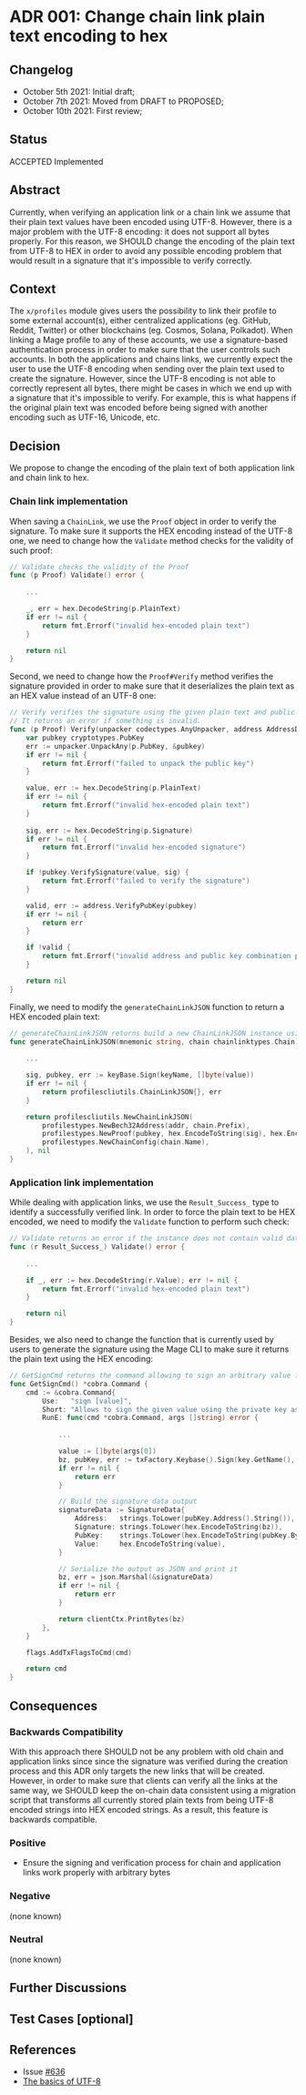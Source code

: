 # ADR 001: Change chain link plain text encoding to hex

## Changelog

- October 5th 2021: Initial draft;
- October 7th 2021: Moved from DRAFT to PROPOSED;
- October 10th 2021: First review;

## Status

ACCEPTED Implemented

## Abstract

Currently, when verifying an application link or a chain link we assume that their plain text values have been encoded using UTF-8.
However, there is a major problem with the UTF-8 encoding: it does not support all bytes properly. For this reason, we SHOULD change 
the encoding of the plain text from UTF-8 to HEX in order to avoid any possible encoding problem that would result in a signature 
that it's impossible to verify correctly. 

## Context

The `x/profiles` module gives users the possibility to link their profile to some external account(s), either centralized applications 
(eg. GitHub, Reddit, Twitter) or other blockchains (eg. Cosmos, Solana, Polkadot). When linking a Mage profile to any of these accounts, 
we use a signature-based authentication process in order to make sure that the user controls such accounts. In both the applications 
and chains links, we currently expect the user to use the UTF-8 encoding when sending over the plain text used to create the signature. 
However, since the UTF-8 encoding is not able to correctly represent all bytes, there might be cases in which we end up with a signature 
that it's impossible to verify. For example, this is what happens if the original plain text was encoded before being signed with another 
encoding such as UTF-16, Unicode, etc.

## Decision

We propose to change the encoding of the plain text of both application link and chain link to hex.

### Chain link implementation

When saving a `ChainLink`, we use the `Proof` object in order to verify the signature. To make sure it supports the HEX encoding 
instead of the UTF-8 one, we need to change how the `Validate` method checks for the validity of such proof:
```go
// Validate checks the validity of the Proof
func (p Proof) Validate() error {
    
    ...

    _, err = hex.DecodeString(p.PlainText)
    if err != nil {
        return fmt.Errorf("invalid hex-encoded plain text")
    }

	return nil
}
```
Second, we need to change how the `Proof#Verify` method verifies the signature provided in order to make sure that it deserializes
the plain text as an HEX value instead of an UTF-8 one:
```go
// Verify verifies the signature using the given plain text and public key.
// It returns an error if something is invalid.
func (p Proof) Verify(unpacker codectypes.AnyUnpacker, address AddressData) error {
	var pubkey cryptotypes.PubKey
	err := unpacker.UnpackAny(p.PubKey, &pubkey)
	if err != nil {
		return fmt.Errorf("failed to unpack the public key")
	}

	value, err := hex.DecodeString(p.PlainText)
	if err != nil {
		return fmt.Errorf("invalid hex-encoded plain text")
	}
	
	sig, err := hex.DecodeString(p.Signature)
	if err != nil {
		return fmt.Errorf("invalid hex-encoded signature")
	}

	if !pubkey.VerifySignature(value, sig) {
		return fmt.Errorf("failed to verify the signature")
	}

	valid, err := address.VerifyPubKey(pubkey)
	if err != nil {
		return err
	}

	if !valid {
		return fmt.Errorf("invalid address and public key combination provided")
	}

	return nil
}
```

Finally, we need to modify the `generateChainLinkJSON` function to return a HEX encoded plain text:
```go
// generateChainLinkJSON returns build a new ChainLinkJSON instance using the provided mnemonic and chain configuration
func generateChainLinkJSON(mnemonic string, chain chainlinktypes.Chain) (profilescliutils.ChainLinkJSON, error) {
	
    ...

	sig, pubkey, err := keyBase.Sign(keyName, []byte(value)) 
	if err != nil {
		return profilescliutils.ChainLinkJSON{}, err
	}

	return profilescliutils.NewChainLinkJSON(
		profilestypes.NewBech32Address(addr, chain.Prefix),
		profilestypes.NewProof(pubkey, hex.EncodeToString(sig), hex.EncodeToString([]byte(value))),
		profilestypes.NewChainConfig(chain.Name),
	), nil
}
```

### Application link implementation

While dealing with application links, we use the `Result_Success_` type to identify a successfully verified link. In order to force 
the plain text to be HEX encoded, we need to modify the `Validate` function to perform such check:

```go
// Validate returns an error if the instance does not contain valid data
func (r Result_Success_) Validate() error {
	
    ...

    if _, err := hex.DecodeString(r.Value); err != nil {
        return fmt.Errorf("invalid hex-encoded plain text")
    }

	return nil
}
```

Besides, we also need to change the function that is currently used by users to generate the signature using the Mage CLI to 
make sure it returns the plain text using the HEX encoding:
```go
// GetSignCmd returns the command allowing to sign an arbitrary value for later verification
func GetSignCmd() *cobra.Command {
	cmd := &cobra.Command{
		Use:   "sign [value]",
		Short: "Allows to sign the given value using the private key associated to the address or key specified using the --from flag",
		RunE: func(cmd *cobra.Command, args []string) error {
			
            ...

			value := []byte(args[0])
			bz, pubKey, err := txFactory.Keybase().Sign(key.GetName(), value)
			if err != nil {
				return err
			}

			// Build the signature data output
			signatureData := SignatureData{
				Address:   strings.ToLower(pubKey.Address().String()),
				Signature: strings.ToLower(hex.EncodeToString(bz)),
				PubKey:    strings.ToLower(hex.EncodeToString(pubKey.Bytes())),
				Value:     hex.EncodeToString(value),
			}

			// Serialize the output as JSON and print it
			bz, err = json.Marshal(&signatureData)
			if err != nil {
				return err
			}

			return clientCtx.PrintBytes(bz)
		},
	}

	flags.AddTxFlagsToCmd(cmd)

	return cmd
}
```
## Consequences

### Backwards Compatibility

With this approach there SHOULD not be any problem with old chain and application links since since the signature was 
verified during the creation process and this ADR only targets the new links that will be created. However, in order to 
make sure that clients can verify all the links at the same way, we SHOULD keep the on-chain data consistent using a migration script 
that transforms all currently stored plain texts from being UTF-8 encoded strings into HEX encoded strings.
As a result, this feature is backwards compatible.

### Positive

- Ensure the signing and verification process for chain and application links work properly with arbitrary bytes

### Negative

(none known)

### Neutral

(none known)

## Further Discussions

## Test Cases [optional]

## References

- Issue [#636](https://github.com/warmage-sports/mage/issues/636)
- [The basics of UTF-8](https://www.codeguru.com/cplusplus/the-basics-of-utf-8/)